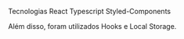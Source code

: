 Tecnologias
React
Typescript
Styled-Components

Além disso, foram utilizados Hooks e Local Storage.
